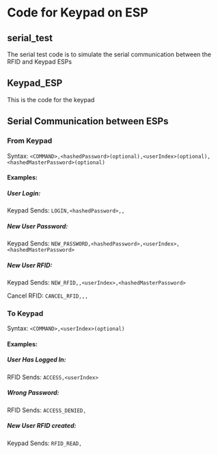 # Code for Keypad on ESP

## serial_test
The serial test code is to simulate the serial communication between the RFID and Keypad ESPs


## Keypad_ESP
This is the code for the keypad


## Serial Communication between ESPs

### From Keypad
Syntax: `<COMMAND>,<hashedPassword>(optional),<userIndex>(optional),<hashedMasterPassword>(optional)`

#### Examples:
##### User Login:
Keypad Sends:
`LOGIN,<hashedPassword>,,`

##### New User Password:
Keypad Sends:
`NEW_PASSWORD,<hashedPassword>,<userIndex>,<hashedMasterPassword>`

##### New User RFID:
Keypad Sends:
`NEW_RFID,,<userIndex>,<hashedMasterPassword>`

Cancel RFID:
`CANCEL_RFID,,,`


### To Keypad
Syntax: `<COMMAND>,<userIndex>(optional)`

#### Examples:
##### User Has Logged In:
RFID Sends:
`ACCESS,<userIndex>`

##### Wrong Password:
RFID Sends:
`ACCESS_DENIED,`

##### New User RFID created:
Keypad Sends:
`RFID_READ,`
